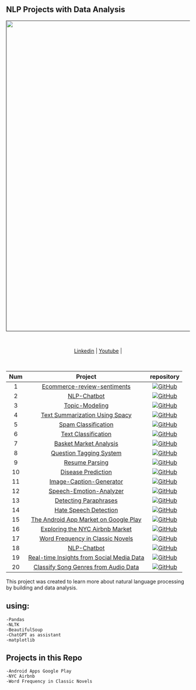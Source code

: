 ## NLP Projects with Data Analysis

<div align="center">
  <p>
    <a align="center" href="" target="_blank">
      <img
        width="850"
        src="https://raw.githubusercontent.com/roboflow/notebooks/main/assets/roboflow-notebooks-banner.png"
      >
    </a>
  </p>
  <br>

  [Linkedin]() | [Youtube]() | 

  <br>




</div>


| **Num** | **Project** | **repository** |
|:----:|:------------:|:-------------------------------------------------:|
| 1 | [Ecommerce-review-sentiments](https://github.com/ninda-code/ecommerce-review-sentiments/tree/main) | [![GitHub](https://badges.aleen42.com/src/github.svg)](https://github.com/ninda-code/ecommerce-review-sentiments/tree/main) |
| 2 | [NLP-Chatbot](https://github.com/ankitamasand/nlp-chatbot) | [![GitHub](https://badges.aleen42.com/src/github.svg)](https://github.com/ankitamasand/nlp-chatbot) |
| 3 | [Topic-Modeling](https://github.com/yanhan-si/NLP-and-Topic-Modeling-on-User-Review-Dataset) | [![GitHub](https://badges.aleen42.com/src/github.svg)](https://github.com/yanhan-si/NLP-and-Topic-Modeling-on-User-Review-Dataset) |
| 4 | [Text Summarization Using Spacy](https://github.com/sainivarsha97/spacy-Tutorial/tree/master) | [![GitHub](https://badges.aleen42.com/src/github.svg)](https://github.com/sainivarsha97/spacy-Tutorial/tree/master) |
| 5 | [Spam Classification](https://github.com/manulthanura/Spam-Classification-using-NLP) | [![GitHub](https://badges.aleen42.com/src/github.svg)](https://github.com/manulthanura/Spam-Classification-using-NLP) |
| 6 | [Text Classification](https://github.com/Idilismiguzel/NLP-with-Python/blob/master/Text-Classification.ipynb) | [![GitHub](https://badges.aleen42.com/src/github.svg)](https://github.com/Idilismiguzel/NLP-with-Python/blob/master/Text-Classification.ipynb) |
| 7| [Basket Market Analysis ](https://github.com/limchiahooi/market-basket-analysis) | [![GitHub](https://badges.aleen42.com/src/github.svg)](https://github.com/limchiahooi/market-basket-analysis) |
| 8 | [Question Tagging System](https://github.com/kushagra2103/Auto-Tagging-System) | [![GitHub](https://badges.aleen42.com/src/github.svg)](https://github.com/kushagra2103/Auto-Tagging-System) |
| 9 | [Resume Parsing](https://github.com/anshulmahajan01/NLP/blob/master/Resume%20Parsing%20.ipynb) | [![GitHub](https://badges.aleen42.com/src/github.svg)](https://github.com/anshulmahajan01/NLP/blob/master/Resume%20Parsing%20.ipynb) |
| 10 | [Disease Prediction](https://github.com/anujdutt9/Disease-Prediction-from-Symptoms) | [![GitHub](https://badges.aleen42.com/src/github.svg)](https://github.com/anujdutt9/Disease-Prediction-from-Symptoms) |
| 11 | [Image-Caption-Generator](https://github.com/MiteshPuthran/Image-Caption-Generator/tree/master) | [![GitHub](https://badges.aleen42.com/src/github.svg)](https://github.com/MiteshPuthran/Image-Caption-Generator/tree/master) |
| 12 | [Speech-Emotion-Analyzer](https://github.com/MiteshPuthran/Speech-Emotion-Analyzer) | [![GitHub](https://badges.aleen42.com/src/github.svg)](https://github.com/MiteshPuthran/Speech-Emotion-Analyzer) |
| 13 | [Detecting Paraphrases](https://github.com/wasiahmad/paraphrase_identification) | [![GitHub](https://badges.aleen42.com/src/github.svg)](https://github.com/wasiahmad/paraphrase_identification) |
| 14 | [Hate Speech Detection](https://github.com/NakulLakhotia/Hate-Speech-Detection-in-Social-Media-using-Python/blob/master/final_customization.ipynb) | [![GitHub](https://badges.aleen42.com/src/github.svg)](https://github.com/NakulLakhotia/Hate-Speech-Detection-in-Social-Media-using-Python/blob/master/final_customization.ipynb) |
| 15 | [ The Android App Market on Google Play ](https://github.com/HossamEldinx/NLP-Projects/tree/main/Android%20Apps%20Google%20Play) | [![GitHub](https://badges.aleen42.com/src/github.svg)](https://github.com/HossamEldinx/NLP-Projects/tree/main/Android%20Apps%20Google%20Play) |
| 16 | [Exploring the NYC Airbnb Market](https://github.com/HossamEldinx/NLP-Projects/tree/main/Nyc%20Airbnb) | [![GitHub](https://badges.aleen42.com/src/github.svg)](https://github.com/HossamEldinx/NLP-Projects/tree/main/Nyc%20Airbnb) |
| 17 | [Word Frequency in Classic Novels](https://github.com/HossamEldinx/NLP-Projects/tree/main/Word%20Frequency%20in%20Classic%20Novels) | [![GitHub](https://badges.aleen42.com/src/github.svg)](https://github.com/HossamEldinx/NLP-Projects/tree/main/Word%20Frequency%20in%20Classic%20Novels) |
| 18 | [NLP-Chatbot](https://github.com/mrbarkis/DataCamp_projects/tree/master/Find%20Movie%20Similarity%20from%20Plot%20Summaries) | [![GitHub](https://badges.aleen42.com/src/github.svg)](https://github.com/mrbarkis/DataCamp_projects/tree/master/Find%20Movie%20Similarity%20from%20Plot%20Summaries) |
| 19 | [Real-time Insights from Social Media Data](https://github.com/mrbarkis/DataCamp_projects/tree/master/Real-time%20Insights%20from%20Social%20Media%20Data) | [![GitHub](https://badges.aleen42.com/src/github.svg)](https://github.com/mrbarkis/DataCamp_projects/tree/master/Real-time%20Insights%20from%20Social%20Media%20Data) |
| 20 | [Classify Song Genres from Audio Data](https://github.com/kayveen/Classify-Song-Genres-from-Audio-Data) | [![GitHub](https://badges.aleen42.com/src/github.svg)](https://github.com/kayveen/Classify-Song-Genres-from-Audio-Data) |




This project was created to learn more about natural language processing by building and data analysis.

## using:
    -Pandas
    -NLTK
    -BeautifulSoup
    -ChatGPT as assistant
    -matplotlib
    




## Projects in this Repo

    -Android Apps Google Play
    -NYC Airbnb
    -Word Frequency in Classic Novels